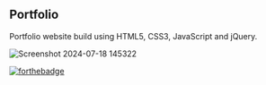 ## Portfolio
Portfolio website build using HTML5, CSS3, JavaScript and jQuery.


![Screenshot 2024-07-18 145322](https://github.com/user-attachments/assets/0a061cdc-bf1f-4ca5-ab4c-de6ad8e70c77)

[![forthebadge](https://forthebadge.com/images/badges/built-with-love.svg)](https://forthebadge.com)
